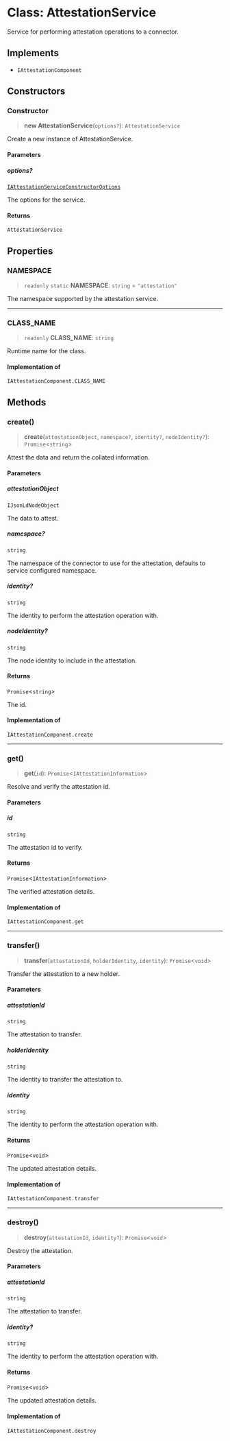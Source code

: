 # Class: AttestationService

Service for performing attestation operations to a connector.

## Implements

- `IAttestationComponent`

## Constructors

### Constructor

> **new AttestationService**(`options?`): `AttestationService`

Create a new instance of AttestationService.

#### Parameters

##### options?

[`IAttestationServiceConstructorOptions`](../interfaces/IAttestationServiceConstructorOptions.md)

The options for the service.

#### Returns

`AttestationService`

## Properties

### NAMESPACE

> `readonly` `static` **NAMESPACE**: `string` = `"attestation"`

The namespace supported by the attestation service.

***

### CLASS\_NAME

> `readonly` **CLASS\_NAME**: `string`

Runtime name for the class.

#### Implementation of

`IAttestationComponent.CLASS_NAME`

## Methods

### create()

> **create**(`attestationObject`, `namespace?`, `identity?`, `nodeIdentity?`): `Promise`\<`string`\>

Attest the data and return the collated information.

#### Parameters

##### attestationObject

`IJsonLdNodeObject`

The data to attest.

##### namespace?

`string`

The namespace of the connector to use for the attestation, defaults to service configured namespace.

##### identity?

`string`

The identity to perform the attestation operation with.

##### nodeIdentity?

`string`

The node identity to include in the attestation.

#### Returns

`Promise`\<`string`\>

The id.

#### Implementation of

`IAttestationComponent.create`

***

### get()

> **get**(`id`): `Promise`\<`IAttestationInformation`\>

Resolve and verify the attestation id.

#### Parameters

##### id

`string`

The attestation id to verify.

#### Returns

`Promise`\<`IAttestationInformation`\>

The verified attestation details.

#### Implementation of

`IAttestationComponent.get`

***

### transfer()

> **transfer**(`attestationId`, `holderIdentity`, `identity`): `Promise`\<`void`\>

Transfer the attestation to a new holder.

#### Parameters

##### attestationId

`string`

The attestation to transfer.

##### holderIdentity

`string`

The identity to transfer the attestation to.

##### identity

`string`

The identity to perform the attestation operation with.

#### Returns

`Promise`\<`void`\>

The updated attestation details.

#### Implementation of

`IAttestationComponent.transfer`

***

### destroy()

> **destroy**(`attestationId`, `identity?`): `Promise`\<`void`\>

Destroy the attestation.

#### Parameters

##### attestationId

`string`

The attestation to transfer.

##### identity?

`string`

The identity to perform the attestation operation with.

#### Returns

`Promise`\<`void`\>

The updated attestation details.

#### Implementation of

`IAttestationComponent.destroy`
